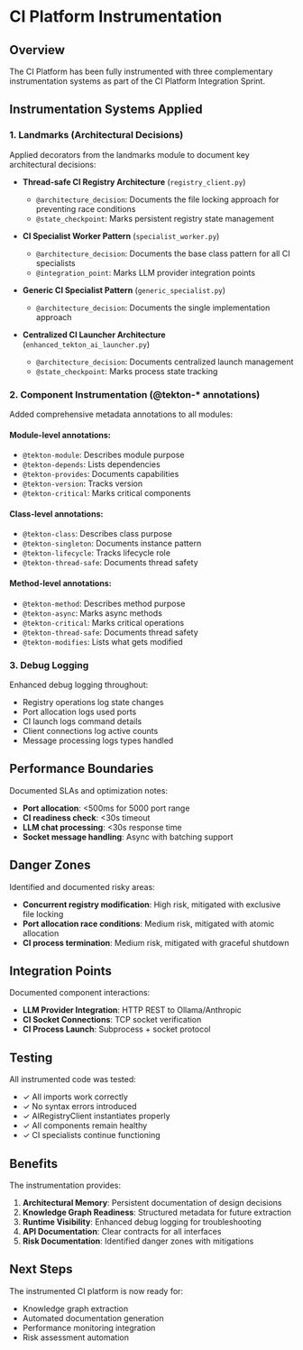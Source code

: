 # CI Platform Instrumentation

## Overview

The CI Platform has been fully instrumented with three complementary instrumentation systems as part of the CI Platform Integration Sprint.

## Instrumentation Systems Applied

### 1. Landmarks (Architectural Decisions)

Applied decorators from the landmarks module to document key architectural decisions:

- **Thread-safe CI Registry Architecture** (`registry_client.py`)
  - `@architecture_decision`: Documents the file locking approach for preventing race conditions
  - `@state_checkpoint`: Marks persistent registry state management
  
- **CI Specialist Worker Pattern** (`specialist_worker.py`)
  - `@architecture_decision`: Documents the base class pattern for all CI specialists
  - `@integration_point`: Marks LLM provider integration points
  
- **Generic CI Specialist Pattern** (`generic_specialist.py`)
  - `@architecture_decision`: Documents the single implementation approach
  
- **Centralized CI Launcher Architecture** (`enhanced_tekton_ai_launcher.py`)
  - `@architecture_decision`: Documents centralized launch management
  - `@state_checkpoint`: Marks process state tracking

### 2. Component Instrumentation (@tekton-* annotations)

Added comprehensive metadata annotations to all modules:

#### Module-level annotations:
- `@tekton-module`: Describes module purpose
- `@tekton-depends`: Lists dependencies
- `@tekton-provides`: Documents capabilities
- `@tekton-version`: Tracks version
- `@tekton-critical`: Marks critical components

#### Class-level annotations:
- `@tekton-class`: Describes class purpose
- `@tekton-singleton`: Documents instance pattern
- `@tekton-lifecycle`: Tracks lifecycle role
- `@tekton-thread-safe`: Documents thread safety

#### Method-level annotations:
- `@tekton-method`: Describes method purpose
- `@tekton-async`: Marks async methods
- `@tekton-critical`: Marks critical operations
- `@tekton-thread-safe`: Documents thread safety
- `@tekton-modifies`: Lists what gets modified

### 3. Debug Logging

Enhanced debug logging throughout:

- Registry operations log state changes
- Port allocation logs used ports
- CI launch logs command details
- Client connections log active counts
- Message processing logs types handled

## Performance Boundaries

Documented SLAs and optimization notes:

- **Port allocation**: <500ms for 5000 port range
- **CI readiness check**: <30s timeout
- **LLM chat processing**: <30s response time
- **Socket message handling**: Async with batching support

## Danger Zones

Identified and documented risky areas:

- **Concurrent registry modification**: High risk, mitigated with exclusive file locking
- **Port allocation race conditions**: Medium risk, mitigated with atomic allocation
- **CI process termination**: Medium risk, mitigated with graceful shutdown

## Integration Points

Documented component interactions:

- **LLM Provider Integration**: HTTP REST to Ollama/Anthropic
- **CI Socket Connections**: TCP socket verification
- **CI Process Launch**: Subprocess + socket protocol

## Testing

All instrumented code was tested:
- ✓ All imports work correctly
- ✓ No syntax errors introduced
- ✓ AIRegistryClient instantiates properly
- ✓ All components remain healthy
- ✓ CI specialists continue functioning

## Benefits

The instrumentation provides:

1. **Architectural Memory**: Persistent documentation of design decisions
2. **Knowledge Graph Readiness**: Structured metadata for future extraction
3. **Runtime Visibility**: Enhanced debug logging for troubleshooting
4. **API Documentation**: Clear contracts for all interfaces
5. **Risk Documentation**: Identified danger zones with mitigations

## Next Steps

The instrumented CI platform is now ready for:
- Knowledge graph extraction
- Automated documentation generation
- Performance monitoring integration
- Risk assessment automation